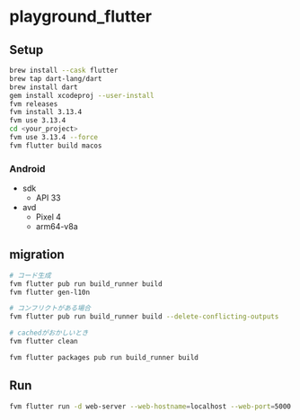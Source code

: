# playground_flutter

## Setup

```bash
brew install --cask flutter
brew tap dart-lang/dart
brew install dart
gem install xcodeproj --user-install
fvm releases
fvm install 3.13.4
fvm use 3.13.4
cd <your_project>
fvm use 3.13.4 --force
fvm flutter build macos
```

### Android
- sdk
  - API 33
- avd
  - Pixel 4
  - arm64-v8a


## migration

```bash
# コード生成
fvm flutter pub run build_runner build
fvm flutter gen-l10n

# コンフリクトがある場合
fvm flutter pub run build_runner build --delete-conflicting-outputs

# cachedがおかしいとき
fvm flutter clean

fvm flutter packages pub run build_runner build
```

## Run

```bash
fvm flutter run -d web-server --web-hostname=localhost --web-port=5000
```

